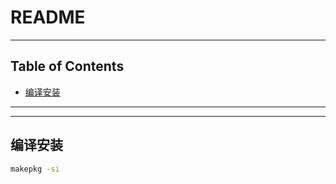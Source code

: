 # README

<!-- File: README.md -->
<!-- Author: YJ -->
<!-- Email: yj1516268@outlook.com -->
<!-- Created Time: 2025-06-03 10:17:34 -->

---

## Table of Contents

<!-- vim-markdown-toc GFM -->

* [编译安装](#编译安装)

<!-- vim-markdown-toc -->

---

<!-- Object info -->

---

## 编译安装

```bash
makepkg -si
```

